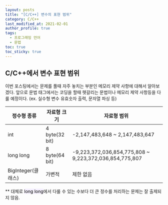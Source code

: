 ```yaml
---
layout: posts
title: "[C/C++] 변수의 표현 범위"
category: C/C++
last_modified_at: 2021-02-01
author_profile: true
tags:
  - 프로그래밍 언어
  - 문법
toc: true
toc_sticky: true
---
```


## C/C++에서 변수 표현 범위

이번 포스팅에서는 문제를 풀때 자주 놓치는 부분인 메모리 제약 사항에 대해서 알아보겠다.
앞으로 문법 태그에서는 코딩을 할때 헷갈리는 문법이나 메모리 제약 사항등을 다룰 예정이다. (ex. 실수형 변수 유효숫자 출력, 문자열 파싱 등)

|정수형 종류|자료형 크기|자료형 범위|
|------|---|---|
|int|4 byte(32 bit)|-2,147,483,648 ~ 2,147,483,647|
|long long|8 byte(64 bit)|-9,223,372,036,854,775,808 ~ 9,223,372,036,854,775,807|
|BigInteger(클래스)|가변적|제한 없음|


** 대체로 <mark style='background-color: #f5f0ff'>long long</mark>에서 다룰 수 있는 수보다 더 큰 정수를 처리하는 문제는 잘 출제되지 않음.
